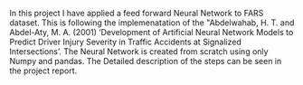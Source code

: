 In this project I have applied a feed forward Neural Network to FARS dataset. This is following the implemenatation of the "Abdelwahab, H. T. and Abdel-Aty, M. A. (2001) ‘Development of Artificial Neural Network Models to Predict Driver Injury Severity in Traffic Accidents at Signalized Intersections’. 
The Neural Network is created from scratch using only Numpy and pandas. The Detailed description of the steps can be seen in the project report.
